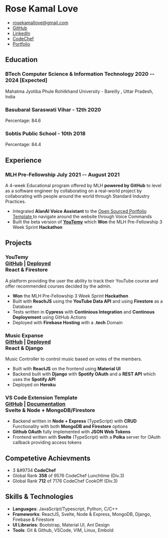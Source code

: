 # Rose Kamal Love

- <rosekamallove@gmail.com>
- [GitHub](https://github.com/rosekamallove)
- [LinkedIn](https://www.linkedin.com/in/rose-kamal-love-1146141b0/)
- [CodeChef](https://codechef.com/users/rosekamallove)
- [Portfolio](https://rosekamallove.github.io)
<!--- [CodeForces](https://codeforces.com/profile/rosekamallove)-->


## Education
### <span class="ed-heading">BTech Computer Science & Information Technology </span > <span class="technologies">2020 -- 2024 [Expected]</span>
Mahatma Jyotiba Phule Rohilkhand University - Bareilly , Uttar Pradesh, India
### <span class="ed-heading">Basubaral Saraswati Vihar - 12th <!-- <div class="marks"> Percentage: 84.6</div>--> </span > <span class="technologies">2020</span>
Percentage: 84.6
### <span class="ed-heading">Sobtis Public School - 10th <!--<div class="marks"> Percentage: 84.4 </div> --></span> <span class="technologies">2018</span>
Percentage: 84.4


## Experience
### <span>MLH Pre-Fellowship</span> <span class="technologies">July 2021 -- August 2021</span>

A 4-week Educational program offered by MLH **powered by GitHub** to level as a software engineer by collaborating
on a real-world project by collaborating with people around the world through Standard Industry Practices. 

 - Integrated **AlanAI Voice Assistant** to the [Open Sourced Portfolio Template ](https://github.com/rosekamallove/Portfolio-MLH) to navigate around the website
   through Voice Commands
 - Built the beta version of **[YouTemy](https://github.com/rosekamallove/youtemy)** which **Won** the MLH Pre-Fellowship 3 Week Sprint **Hackathon**

## Projects

### <span class="project-heading">YouTemy <div class="link">[GitHub](https://github.com/rosekamallove/youtemy) | [Deployed](https://youtemy.tech)</div></span> <span class="technologies">React & Firestore</span>
A platform providing the user the ability to track their YouTube course and offer recommended courses decided by the
admin. 

   - **Won** the MLH Pre-Fellowship 3 Week Sprint **Hackathon**
   - Built with **ReachJS** using the **YouTube Data API** and using **Firestore** as a Database
   - Tests written in **Cypress** with **Continious Integration** and **Continous Deployement** using GitHub Actions
   - Deployed with **Firebase Hosting** with a **.tech** Domain


### <span class="project-heading">Music Expanse<div class="link">[GitHub](https://github.com/rosekamallove/music-expanse) | [Deployed](https://music-expanse.herokuapp.com)</div></span> <span class="technologies">React & Django</span>
Music Controller to control music based on votes of the members.

   - Built with **ReactJS** on the frontend using **Material UI**
   - Backend built with **Django** with **Spotify OAuth** and a **REST API** which uses the **Spotify API**
   - Deployed on **Heroku**

### <span class="project-heading">VS Code Extension Template<div class="link">[GitHub](https://github.com/rosekamallove/vscode-extension-template) | [Documentation](https://rosekamallove.github.io/vscode-extension-template)</div></span> <span class="technologies">Svelte & Node + MongoDB/Firestore</span>

   - Backend written in **Node + Express** (TypeScript) with **CRUD** Functionality with both **MongoDB and Firestore** options
   - **Github OAuth** fully implemented with **JSON Web Tokens**
   - Frontend written with **Svelte** (TypeScript) with a **Polka** server for OAuth callback providing access tokens

## Competetive Achievments
- 3 &#9734 **CodeChef**
- Global Rank **358** of 9576 CodeChef Lunchtime (Div.3)
- Global Rank **712** of 7176 CodeChef CookOff (Div.3)

## Skills & Technologies
 - **Languages**: JavaScript/Typescript, Python, C/C++
 - **Frameworks**: ReactJS, Svelte, Node & Express, MongoDB, Django, Firebase & Firestore
 - **UI Libraries**: Bootstrap, Material UI, Ant Design
 - **Tools**: Git & Github, VSCode, VIM, Linux, Embold

